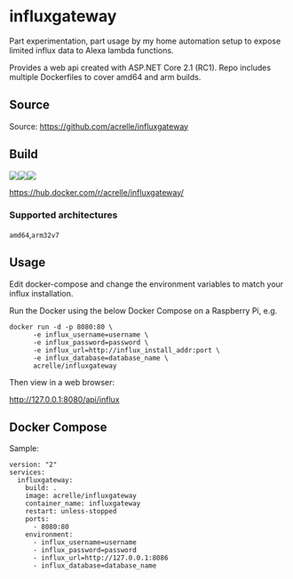# influxgateway

Part experimentation, part usage by my home automation setup to expose limited influx data to Alexa lambda functions.

Provides a web api created with ASP.NET Core 2.1 (RC1). Repo includes multiple Dockerfiles to cover amd64 and arm builds.

## Source
Source: https://github.com/acrelle/influxgateway

## Build

[![](https://images.microbadger.com/badges/version/acrelle/influxgateway.svg)](https://microbadger.com/images/acrelle/influxgateway "Get your own version badge on microbadger.com")[![](https://images.microbadger.com/badges/image/acrelle/influxgateway.svg)](https://microbadger.com/images/acrelle/influxgateway "Get your own image badge on microbadger.com")![](https://travis-ci.com/acrelle/influxgateway.svg?branch=master)

https://hub.docker.com/r/acrelle/influxgateway/

### Supported architectures

`amd64`,`arm32v7`

## Usage

Edit docker-compose and change the environment variables to match your influx installation.

Run the Docker using the below Docker Compose on a Raspberry Pi, e.g.

```
docker run -d -p 8080:80 \
      -e influx_username=username \
      -e influx_password=password \
      -e influx_url=http://influx_install_addr:port \
      -e influx_database=database_name \
      acrelle/influxgateway
```

Then view in a web browser:

http://127.0.0.1:8080/api/influx

## Docker Compose

Sample:

```
version: "2"
services:
  influxgateway:
    build: .
    image: acrelle/influxgateway
    container_name: influxgateway
    restart: unless-stopped
    ports:
      - 8080:80
    environment:
      - influx_username=username
      - influx_password=password
      - influx_url=http://127.0.0.1:8086
      - influx_database=database_name
```
